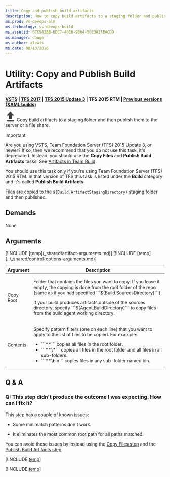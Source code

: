 ```yaml
---
title: Copy and publish build artifacts
description: How to copy build artifacts to a staging folder and publish them with VSTS and Team Foundation Server TFS
ms.prod: vs-devops-alm
ms.technology: vs-devops-build
ms.assetid: 67C942BB-6DC7-4016-9364-50E3A3FEACDD
ms.manager: douge
ms.author: alewis
ms.date: 08/10/2016
---
```


# Utility: Copy and Publish Build Artifacts

**[VSTS](publish-build-artifacts.md) | [TFS 2017](publish-build-artifacts.md) | [TFS 2015 Update 3](publish-build-artifacts.md) | TFS 2015 RTM | [Previous versions (XAML builds)](http://msdn.microsoft.com/library/ms181709%28v=vs.120%29.aspx)**

![](_img/copy-and-publish-build-artifacts.png) Copy build artifacts to a staging folder and then publish them to the server or a file share.

> [!IMPORTANT]
> 
> Are you using VSTS, Team Foundation Server (TFS) 2015 Update 3, or newer? If so, then we recommend that you do not use this task; it's deprecated. Instead, you should use the **Copy Files** and **Publish Build Artifacts** tasks. See [Artifacts in Team Build](../../concepts/definitions/build/artifacts.md).
>
> You should use this task only if you're using Team Foundation Server (TFS) 2015 RTM. In that version of TFS this task is listed under the **Build** category and it's called **Publish Build Artifacts**.
> 

Files are copied to the `$(Build.ArtifactStagingDirectory)` staging folder and then published.

## Demands

None

## Arguments

<table>
<thead>
<tr>
<th>Argument</th>
<th>Description</th>
</tr>
</thead>
<tr>
<td>Copy Root</td>
<td>
<p>Folder that contains the files you want to copy. If you leave it empty, the copying is done from the root folder of the repo (same as if you had specified ```$(Build.SourcesDirectory)```).</p>
<p>If your build produces artifacts outside of the sources directory, specify ```$(Agent.BuildDirectory)``` to copy files from the build agent working directory.</p>
</td>
</tr>
<tr>
<td>Contents</td>
<td><p>Specify pattern filters (one on each line) that you want to apply to the list of files to be copied. For example:
</p>
<ul>
<li>```**``` copies all files in the root folder.</li>
<li>```**\*``` copies all files in the root folder and all files in all sub-folders.</li>
<li>```**\bin``` copies files in any sub-folder named bin.</li>
</ul>
</td>
</tr>
[!INCLUDE [temp](_shared/artifact-arguments.md)]
[!INCLUDE [temp](../_shared/control-options-arguments.md)]
</table>


## Q & A

<!-- BEGINSECTION class="md-qanda" -->

### Q: This step didn't produce the outcome I was expecting. How can I fix it?

This step has a couple of known issues:

* Some minimatch patterns don't work.

* It eliminates the most common root path for all paths matched.

You can avoid these issues by instead using the [Copy Files step](copy-files.md) and the [Publish Build Artifacts step](publish-build-artifacts.md).

[!INCLUDE [temp](../_shared/build-step-common-qa.md)]

[!INCLUDE [temp](../../_shared/qa-versions.md)]


<!-- ENDSECTION -->

